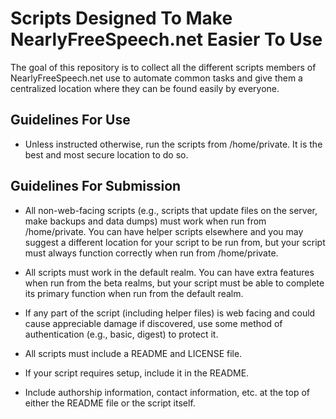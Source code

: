 Scripts Designed To Make NearlyFreeSpeech.net Easier To Use
===========================================================

The goal of this repository is to collect all the different scripts members of NearlyFreeSpeech.net use to automate common tasks and give them a centralized location where they can be found easily by everyone.

Guidelines For Use
------------------

* Unless instructed otherwise, run the scripts from /home/private. It is the best and most secure location to do so.

Guidelines For Submission
-------------------------

* All non-web-facing scripts (e.g., scripts that update files on the server, make backups and data dumps) must work when run from /home/private. You can have helper scripts elsewhere and you may suggest a different location for your script to be run from, but your script must always function correctly when run from /home/private.

* All scripts must work in the default realm. You can have extra features when run from the beta realms, but your script must be able to complete its primary function when run from the default realm.

* If any part of the script (including helper files) is web facing and could cause appreciable damage if discovered, use some method of authentication (e.g., basic, digest) to protect it.

* All scripts must include a README and LICENSE file.

* If your script requires setup, include it in the README.

* Include authorship information, contact information, etc. at the top of either the README file or the script itself.